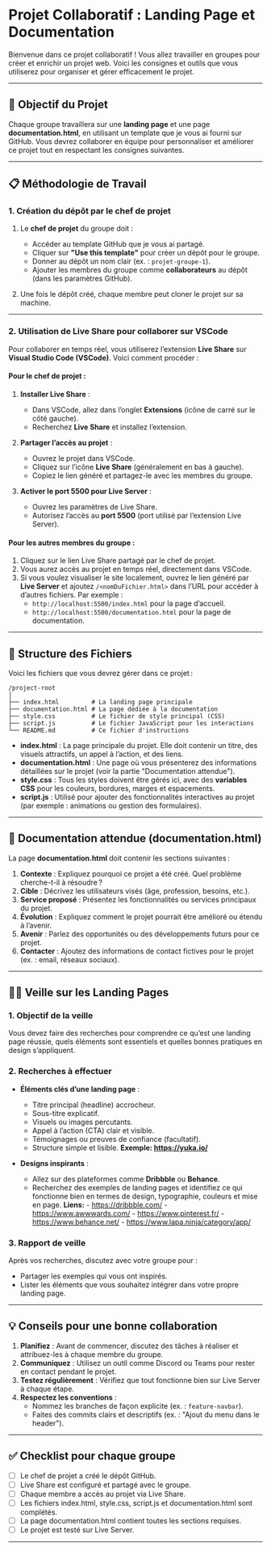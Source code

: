 # Projet Collaboratif : Landing Page et Documentation

Bienvenue dans ce projet collaboratif ! Vous allez travailler en groupes pour créer et enrichir un projet web. Voici les consignes et outils que vous utiliserez pour organiser et gérer efficacement le projet.

---

## **🚀 Objectif du Projet**

Chaque groupe travaillera sur une **landing page** et une page **documentation.html**, en utilisant un template que je vous ai fourni sur GitHub. Vous devrez collaborer en équipe pour personnaliser et améliorer ce projet tout en respectant les consignes suivantes.

---

## **📋 Méthodologie de Travail**

### 1. **Création du dépôt par le chef de projet**
1. Le **chef de projet** du groupe doit :
   - Accéder au template GitHub que je vous ai partagé.
   - Cliquer sur **"Use this template"** pour créer un dépôt pour le groupe.
   - Donner au dépôt un nom clair (ex. : `projet-groupe-1`).
   - Ajouter les membres du groupe comme **collaborateurs** au dépôt (dans les paramètres GitHub).

2. Une fois le dépôt créé, chaque membre peut cloner le projet sur sa machine.

---

### 2. **Utilisation de Live Share pour collaborer sur VSCode**

Pour collaborer en temps réel, vous utiliserez l’extension **Live Share** sur **Visual Studio Code (VSCode)**. Voici comment procéder :

#### Pour le chef de projet :
1. **Installer Live Share** :
   - Dans VSCode, allez dans l’onglet **Extensions** (icône de carré sur le côté gauche).
   - Recherchez **Live Share** et installez l’extension.

2. **Partager l’accès au projet** :
   - Ouvrez le projet dans VSCode.
   - Cliquez sur l’icône **Live Share** (généralement en bas à gauche).
   - Copiez le lien généré et partagez-le avec les membres du groupe.

3. **Activer le port 5500 pour Live Server** :
   - Ouvrez les paramètres de Live Share.
   - Autorisez l’accès au **port 5500** (port utilisé par l’extension Live Server).

#### Pour les autres membres du groupe :
1. Cliquez sur le lien Live Share partagé par le chef de projet.
2. Vous aurez accès au projet en temps réel, directement dans VSCode.
3. Si vous voulez visualiser le site localement, ouvrez le lien généré par **Live Server** et ajoutez `/<nomDuFichier.html>` dans l’URL pour accéder à d’autres fichiers. Par exemple :
   - `http://localhost:5500/index.html` pour la page d’accueil.
   - `http://localhost:5500/documentation.html` pour la page de documentation.

---

## **📂 Structure des Fichiers**

Voici les fichiers que vous devrez gérer dans ce projet :

```
/project-root
│
├── index.html         # La landing page principale
├── documentation.html # La page dédiée à la documentation
├── style.css          # Le fichier de style principal (CSS)
├── script.js          # Le fichier JavaScript pour les interactions
└── README.md          # Ce fichier d'instructions
```

- **index.html** : La page principale du projet. Elle doit contenir un titre, des visuels attractifs, un appel à l’action, et des liens.
- **documentation.html** : Une page où vous présenterez des informations détaillées sur le projet (voir la partie "Documentation attendue").
- **style.css** : Tous les styles doivent être gérés ici, avec des **variables CSS** pour les couleurs, bordures, marges et espacements.
- **script.js** : Utilisé pour ajouter des fonctionnalités interactives au projet (par exemple : animations ou gestion des formulaires).

---

## **📄 Documentation attendue (documentation.html)**

La page **documentation.html** doit contenir les sections suivantes :

1. **Contexte** : Expliquez pourquoi ce projet a été créé. Quel problème cherche-t-il à résoudre ?
2. **Cible** : Décrivez les utilisateurs visés (âge, profession, besoins, etc.).
3. **Service proposé** : Présentez les fonctionnalités ou services principaux du projet.
4. **Évolution** : Expliquez comment le projet pourrait être amélioré ou étendu à l’avenir.
5. **Avenir** : Parlez des opportunités ou des développements futurs pour ce projet.
6. **Contacter** : Ajoutez des informations de contact fictives pour le projet (ex. : email, réseaux sociaux).


---
## **🕵️‍♀️ Veille sur les Landing Pages**

### 1. **Objectif de la veille**
Vous devez faire des recherches pour comprendre ce qu’est une landing page réussie, quels éléments sont essentiels et quelles bonnes pratiques en design s’appliquent.

### 2. **Recherches à effectuer**
- **Éléments clés d’une landing page** :
  - Titre principal (headline) accrocheur.
  - Sous-titre explicatif.
  - Visuels ou images percutants.
  - Appel à l’action (CTA) clair et visible.
  - Témoignages ou preuves de confiance (facultatif).
  - Structure simple et lisible.
  **Exemple: https://yuka.io/**

- **Designs inspirants** :
  - Allez sur des plateformes comme **Dribbble** ou **Behance**.
  - Recherchez des exemples de landing pages et identifiez ce qui fonctionne bien en termes de design, typographie, couleurs et mise en page.
  **Liens:**
        - https://dribbble.com/
        - https://www.awwwards.com/
        - https://www.pinterest.fr/
        - https://www.behance.net/
        - https://www.lapa.ninja/category/app/

### 3. **Rapport de veille**
Après vos recherches, discutez avec votre groupe pour :
- Partager les exemples qui vous ont inspirés.
- Lister les éléments que vous souhaitez intégrer dans votre propre landing page.

---

## **💡 Conseils pour une bonne collaboration**

1. **Planifiez** : Avant de commencer, discutez des tâches à réaliser et attribuez-les à chaque membre du groupe.
2. **Communiquez** : Utilisez un outil comme Discord ou Teams pour rester en contact pendant le projet.
3. **Testez régulièrement** : Vérifiez que tout fonctionne bien sur Live Server à chaque étape.
4. **Respectez les conventions** :
   - Nommez les branches de façon explicite (ex. : `feature-navbar`).
   - Faites des commits clairs et descriptifs (ex. : "Ajout du menu dans le header").

---

## **✅ Checklist pour chaque groupe**

- [ ] Le chef de projet a créé le dépôt GitHub.
- [ ] Live Share est configuré et partagé avec le groupe.
- [ ] Chaque membre a accès au projet via Live Share.
- [ ] Les fichiers index.html, style.css, script.js et documentation.html sont complétés.
- [ ] La page documentation.html contient toutes les sections requises.
- [ ] Le projet est testé sur Live Server.

---
